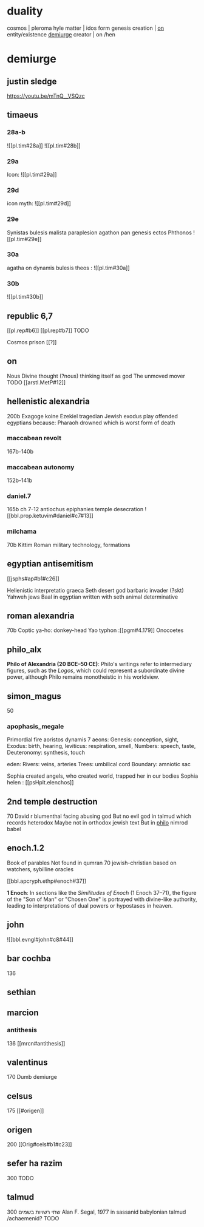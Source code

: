
# duality
cosmos | pleroma
hyle matter | idos form
genesis creation | [on](on) entity/existence
[demiurge](#demiurge) creator | on /hen
# demiurge

## justin sledge
https://youtu.be/mTnQ__VSQzc
## timaeus
### 28a-b
![[pl.tim#28a]]
![[pl.tim#28b]]
### 29a
Icon:
![[pl.tim#29a]]
### 29d
icon myth:
![[pl.tim#29d]]
### 29e
Synistas bulesis malista paraplesion agathon pan genesis ectos Phthonos
![[pl.tim#29e]]
### 30a
agatha on dynamis bulesis theos :
![[pl.tim#30a]]
### 30b
![[pl.tim#30b]]
## republic 6,7
[[pl.rep#b6]]
[[pl.rep#b7]]
TODO

Cosmos prison
[[?]]
## on
Nous
Divine thought (?nous) thinking itself as god 
The unmoved mover 
TODO
[[arstl.MetP#12]]
## hellenistic alexandria
200b Exagoge koine Ezekiel tragedian
Jewish exodus play offended egyptians because:
Pharaoh drowned which is worst form of death 
### maccabean revolt
167b-140b
### maccabean autonomy
152b-141b
### daniel.7
165b ch 7-12 antiochus epiphanies temple desecration 
![[bbl.prop.ketuvim#daniel#c7#13]]
### milchama
70b
Kittim
Roman military technology, formations
## egyptian antisemitism
[[jsphs#ap#b1#c26]]

Hellenistic interpretatio graeca
Seth desert god barbaric invader (?skt) 
Yahweh jews
Baal in egyptian written with seth animal determinative
## roman alexandria
70b
Coptic ya-ho: donkey-head
Yao typhon :[[pgm#4.179]]
Onocoetes
## philo_alx
**Philo of Alexandria (20 BCE–50 CE)**: Philo's writings refer to intermediary figures, such as the _Logos_, which could represent a subordinate divine power, although Philo remains monotheistic in his worldview.
## simon_magus
50
### apophasis_megale
Primordial fire
aoristos dynamis
7 aeons: 
Genesis: conception, sight,
Exodus: birth, hearing,
leviticus: respiration, smell,
Numbers: speech, taste, 
Deuteronomy: synthesis, touch

eden:
Rivers: veins, arteries
Trees: umbilical cord
Boundary: amniotic sac

Sophia created angels, who created world, trapped her in our bodies
Sophia helen
: [[psHplt.elenchos]]
## 2nd temple destruction
70 
David r blumenthal facing abusing god
But no evil god in talmud which records heterodox
Maybe not in orthodox jewish text
But in [philo](#philo_alx) nimrod babel
## enoch.1.2
Book of parables
Not found in qumran
70 jewish-christian based on watchers, sybilline oracles

[[bbl.apcryph.ethp#enoch#37]]

**1 Enoch**: In sections like the _Similitudes of Enoch_ (1 Enoch 37–71), the figure of the "Son of Man" or "Chosen One" is portrayed with divine-like authority, leading to interpretations of dual powers or hypostases in heaven.
## john
![[bbl.evngl#john#c8#44]]
## bar cochba
136
## sethian
## marcion
### antithesis
136 
[[mrcn#antithesis]]
## valentinus
170 
Dumb demiurge
## celsus
175
[[#origen]]
## origen
200 
[[Orig#cels#b1#c23]]
## sefer ha razim
300 
TODO
## talmud
300
שתי רשויות בשמים
Alan F. Segal, 1977
in sassanid babylonian talmud
/achaemenid?
TODO
